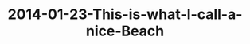 ---
layout: blog
title: 2014-01-23-This-is-what-I-call-a-nice-Beach
category: blog
lat: 10.58051
lng: 103.30738
image: https://s3-us-west-2.amazonaws.com/travels2013/2014-01-23 21:36:55 PST.jpg
observation: 20140123213655PST
---